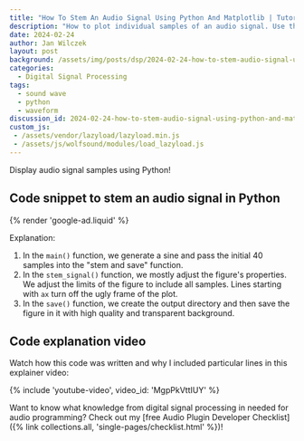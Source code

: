 ```yaml
---
title: "How To Stem An Audio Signal Using Python And Matplotlib | Tutorial For Beginners"
description: "How to plot individual samples of an audio signal. Use the stem plot. This tutorial + explainer video shows you how to do it in Python"
date: 2024-02-24
author: Jan Wilczek
layout: post
background: /assets/img/posts/dsp/2024-02-24-how-to-stem-audio-signal-using-python-and-matplotlib/Thumbnail.webp
categories:
  - Digital Signal Processing
tags:
  - sound wave
  - python
  - waveform
discussion_id: 2024-02-24-how-to-stem-audio-signal-using-python-and-matplotlib
custom_js:
 - /assets/vendor/lazyload/lazyload.min.js
 - /assets/js/wolfsound/modules/load_lazyload.js
---
```

Display audio signal samples using Python!

## Code snippet to stem an audio signal in Python

<script src="https://gist.github.com/JanWilczek/8ad9f37b2a10a77785947374487047a0.js"></script>

{% render 'google-ad.liquid' %}

Explanation:

1. In the `main()` function, we generate a sine and pass the initial 40 samples into the "stem and save" function.
2. In the `stem_signal()` function, we mostly adjust the figure's properties. We adjust the limits of the figure to include all samples. Lines starting with `ax` turn off the ugly frame of the plot.
3. In the `save()` function, we create the output directory and then save the figure in it with high quality and transparent background.

## Code explanation video

Watch how this code was written and why I included particular lines in this explainer video:

{% include 'youtube-video', video_id: 'MgpPkVttIUY' %}

Want to know what knowledge from digital signal processing in needed for audio programming? Check out my [free Audio Plugin Developer Checklist]({% link collections.all, 'single-pages/checklist.html' %})!
